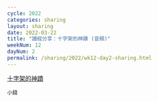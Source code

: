 ```yaml
---
cycle: 2022
categories: sharing
layout: sharing
date: 2022-03-22
title: "讀經分享：十字架的神蹟 (音頻)"
weekNum: 12
dayNum: 2
permalink: /sharing/2022/wk12-day2-sharing.html
---
```


[十字架的神蹟](https://eccseattle.github.io/media/sharing/2022/wk012/2022-03-22-bin.m4a)

`小錢`
